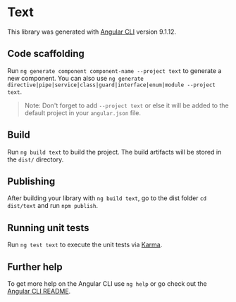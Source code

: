 # Text

This library was generated with [Angular CLI](https://github.com/angular/angular-cli) version 9.1.12.

## Code scaffolding

Run `ng generate component component-name --project text` to generate a new component. You can also use `ng generate directive|pipe|service|class|guard|interface|enum|module --project text`.
> Note: Don't forget to add `--project text` or else it will be added to the default project in your `angular.json` file. 

## Build

Run `ng build text` to build the project. The build artifacts will be stored in the `dist/` directory.

## Publishing

After building your library with `ng build text`, go to the dist folder `cd dist/text` and run `npm publish`.

## Running unit tests

Run `ng test text` to execute the unit tests via [Karma](https://karma-runner.github.io).

## Further help

To get more help on the Angular CLI use `ng help` or go check out the [Angular CLI README](https://github.com/angular/angular-cli/blob/master/README.md).
